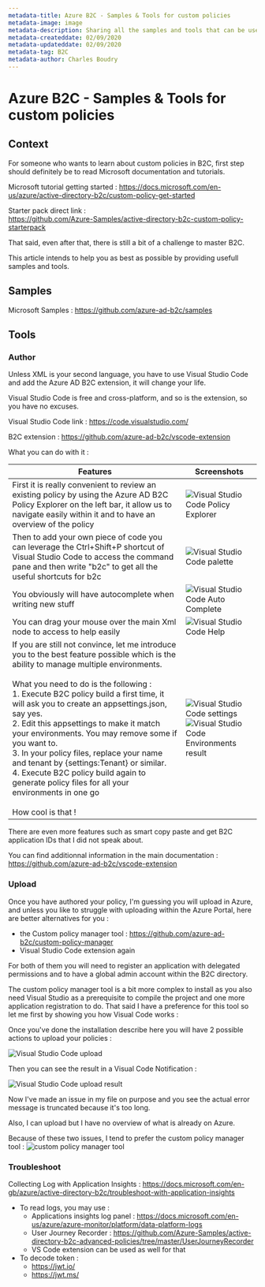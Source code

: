 ```yaml
---
metadata-title: Azure B2C - Samples & Tools for custom policies 
metadata-image: image
metadata-description: Sharing all the samples and tools that can be useful to work on Azure AD B2C.
metadata-createddate: 02/09/2020
metadata-updateddate: 02/09/2020
metadata-tag: B2C
metadata-author: Charles Boudry
---
```


# Azure B2C - Samples & Tools for custom policies 

## Context

For someone who wants to learn about custom policies in B2C, first step should definitely be to read Microsoft documentation and tutorials.

Microsoft tutorial getting started : 
https://docs.microsoft.com/en-us/azure/active-directory-b2c/custom-policy-get-started 

Starter pack direct link :  
https://github.com/Azure-Samples/active-directory-b2c-custom-policy-starterpack 

That said, even after that, there is still a bit of a challenge to master B2C. 

This article intends to help you as best as possible by providing usefull samples and tools.

## Samples

Microsoft Samples : 
https://github.com/azure-ad-b2c/samples

## Tools

### Author

Unless XML is your second language, you have to use Visual Studio Code and add the Azure AD B2C extension, it will change your life.

Visual Studio Code is free and cross-platform, and so is the extension, so you have no excuses.

Visual Studio Code link : https://code.visualstudio.com/

B2C extension : https://github.com/azure-ad-b2c/vscode-extension 

What you can do with it : 

Features | Screenshots
------------ | -------------
First it is really convenient to review an existing policy by using the Azure AD B2C Policy Explorer on the left bar, it allow us to navigate easily within it and to have an overview of the policy  | ![Visual Studio Code Policy Explorer](media/b2c/B2Ccodepolicyexplorer.png)
Then to add your own piece of code you can leverage the Ctrl+Shift+P shortcut of Visual Studio Code to access the command pane and then write "b2c" to get all the useful shortcuts for b2c | ![Visual Studio Code palette](https://github.com/chboudry/Articles/blob/master/media/b2c/B2Ccodepalette.png)
You obviously will have autocomplete when writing new stuff | ![Visual Studio Code Auto Complete](media/b2c/B2Ccodeautocomplete.png)
You can drag your mouse over the main Xml node to access to help easily | ![Visual Studio Code Help](media/b2c/B2Ccodehelp.png)
If you are still not convince, let me introduce you to the best feature possible which is the ability to manage multiple environments. <br><br>What you need to do is the following : <br> 1. Execute B2C policy build a first time, it will ask you to create an appsettings.json, say yes. <br> 2. Edit this appsettings to make it match your environments. You may remove some if you want to. <br> 3. In your policy files, replace your name and tenant by {settings:Tenant} or similar. <br> 4. Execute B2C policy build again to generate policy files for all your environments in one go<br><br>How cool is that ! |  ![Visual Studio Code settings](media/b2c/B2Ccodesettings.png)<br>![Visual Studio Code Environments result](media/b2c/B2Ccodebuildresult.png)

There are even more features such as smart copy paste and get B2C application IDs that I did not speak about. 

You can find additionnal information in the main documentation : https://github.com/azure-ad-b2c/vscode-extension
 
### Upload

Once you have authored your policy, I'm guessing you will upload in Azure, and unless you like to struggle with uploading within the Azure Portal, here are better alternatives for you : 
  - the Custom policy manager tool :  https://github.com/azure-ad-b2c/custom-policy-manager 
  - Visual Studio Code extension again
  
 For both of them you will need to register an application with delegated permissions and to have a global admin account within the B2C directory.
 
 The custom policy manager tool is a bit more complex to install as you also need Visual Studio as a prerequisite to compile the project and one more application registration to do. That said I have a preference for this tool so let me first by showing you how Visual Code works :
 
 Once you've done the installation describe here you will have 2 possible actions to upload your policies :
 
![Visual Studio Code upload](media/b2c/B2Ccodeupload.png) 

Then you can see the result in a Visual Code Notification :

![Visual Studio Code upload result](media/b2c/B2CCodenotification.png) 

Now I've made an issue in my file on purpose and you see the actual error message is truncated because it's too long.

Also, I can upload but I have no overview of what is already on Azure.

Because of these two issues, I tend to prefer the custom policy manager tool :
![custom policy manager tool](media/b2c/B2Ccustompolicymanager.png) 

### Troubleshoot 

Collecting Log with Application Insights : https://docs.microsoft.com/en-gb/azure/active-directory-b2c/troubleshoot-with-application-insights 
- To read logs, you may use : 
  - Applications insights log panel : https://docs.microsoft.com/en-us/azure/azure-monitor/platform/data-platform-logs 
  - User Journey Recorder : https://github.com/Azure-Samples/active-directory-b2c-advanced-policies/tree/master/UserJourneyRecorder
  - VS Code extension can be used as well for that
- To decode token : 
  - https://jwt.io/ 
  - https://jwt.ms/

